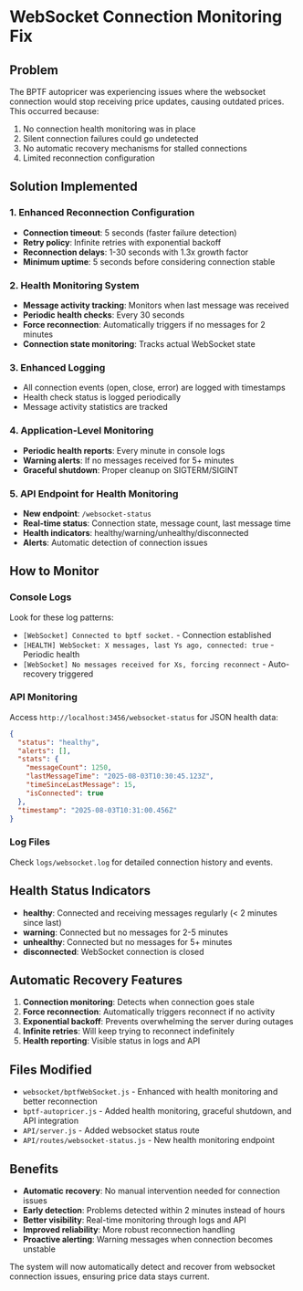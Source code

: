 # WebSocket Connection Monitoring Fix

## Problem

The BPTF autopricer was experiencing issues where the websocket connection would stop receiving price updates, causing outdated prices. This occurred because:

1. No connection health monitoring was in place
2. Silent connection failures could go undetected
3. No automatic recovery mechanisms for stalled connections
4. Limited reconnection configuration

## Solution Implemented

### 1. Enhanced Reconnection Configuration

- **Connection timeout**: 5 seconds (faster failure detection)
- **Retry policy**: Infinite retries with exponential backoff
- **Reconnection delays**: 1-30 seconds with 1.3x growth factor
- **Minimum uptime**: 5 seconds before considering connection stable

### 2. Health Monitoring System

- **Message activity tracking**: Monitors when last message was received
- **Periodic health checks**: Every 30 seconds
- **Force reconnection**: Automatically triggers if no messages for 2 minutes
- **Connection state monitoring**: Tracks actual WebSocket state

### 3. Enhanced Logging

- All connection events (open, close, error) are logged with timestamps
- Health check status is logged periodically
- Message activity statistics are tracked

### 4. Application-Level Monitoring

- **Periodic health reports**: Every minute in console logs
- **Warning alerts**: If no messages received for 5+ minutes
- **Graceful shutdown**: Proper cleanup on SIGTERM/SIGINT

### 5. API Endpoint for Health Monitoring

- **New endpoint**: `/websocket-status`
- **Real-time status**: Connection state, message count, last message time
- **Health indicators**: healthy/warning/unhealthy/disconnected
- **Alerts**: Automatic detection of connection issues

## How to Monitor

### Console Logs

Look for these log patterns:

- `[WebSocket] Connected to bptf socket.` - Connection established
- `[HEALTH] WebSocket: X messages, last Ys ago, connected: true` - Periodic health
- `[WebSocket] No messages received for Xs, forcing reconnect` - Auto-recovery triggered

### API Monitoring

Access `http://localhost:3456/websocket-status` for JSON health data:

```json
{
  "status": "healthy",
  "alerts": [],
  "stats": {
    "messageCount": 1250,
    "lastMessageTime": "2025-08-03T10:30:45.123Z",
    "timeSinceLastMessage": 15,
    "isConnected": true
  },
  "timestamp": "2025-08-03T10:31:00.456Z"
}
```

### Log Files

Check `logs/websocket.log` for detailed connection history and events.

## Health Status Indicators

- **healthy**: Connected and receiving messages regularly (< 2 minutes since last)
- **warning**: Connected but no messages for 2-5 minutes
- **unhealthy**: Connected but no messages for 5+ minutes
- **disconnected**: WebSocket connection is closed

## Automatic Recovery Features

1. **Connection monitoring**: Detects when connection goes stale
2. **Force reconnection**: Automatically triggers reconnect if no activity
3. **Exponential backoff**: Prevents overwhelming the server during outages
4. **Infinite retries**: Will keep trying to reconnect indefinitely
5. **Health reporting**: Visible status in logs and API

## Files Modified

- `websocket/bptfWebSocket.js` - Enhanced with health monitoring and better reconnection
- `bptf-autopricer.js` - Added health monitoring, graceful shutdown, and API integration
- `API/server.js` - Added websocket status route
- `API/routes/websocket-status.js` - New health monitoring endpoint

## Benefits

- **Automatic recovery**: No manual intervention needed for connection issues
- **Early detection**: Problems detected within 2 minutes instead of hours
- **Better visibility**: Real-time monitoring through logs and API
- **Improved reliability**: More robust reconnection handling
- **Proactive alerting**: Warning messages when connection becomes unstable

The system will now automatically detect and recover from websocket connection issues, ensuring price data stays current.
